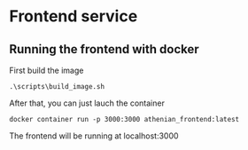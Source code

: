 # Frontend service

## Running the frontend with docker

First build the image

```
.\scripts\build_image.sh
```

After that, you can just lauch the container

```
docker container run -p 3000:3000 athenian_frontend:latest
```

The frontend will be running at localhost:3000